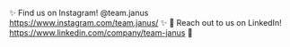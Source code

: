 ✨ Find us on Instagram! @team.janus https://www.instagram.com/team.janus/ ✨
💼 Reach out to us on LinkedIn! https://www.linkedin.com/company/team-janus 💼

<!---
Team-JANUS/Team-JANUS is a ✨ special ✨ repository because its `README.md` (this file) appears on your GitHub profile.
You can click the Preview link to take a look at your changes.
--->
